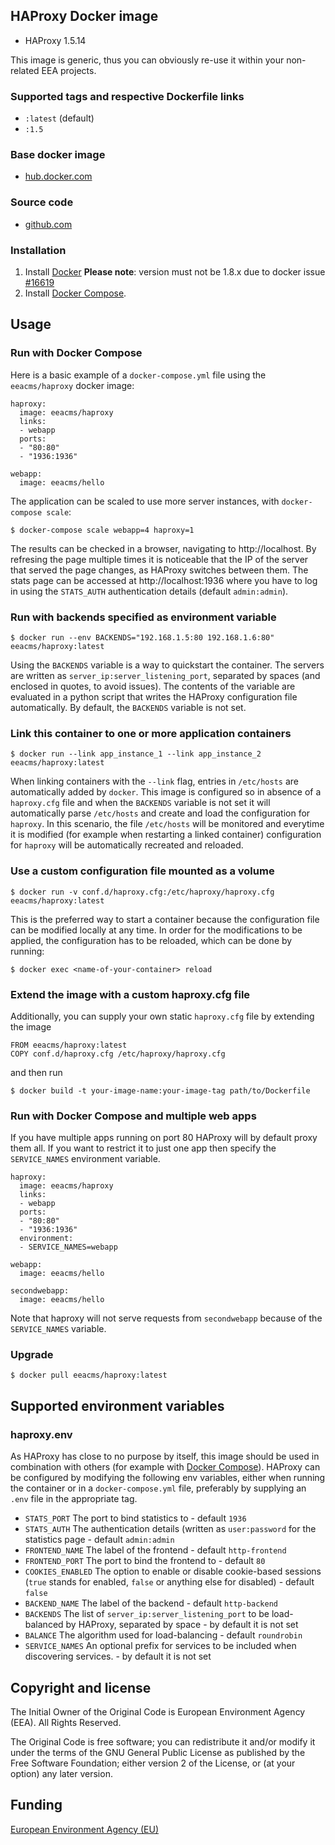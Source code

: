## HAProxy Docker image

 - HAProxy 1.5.14

This image is generic, thus you can obviously re-use it within
your non-related EEA projects.

### Supported tags and respective Dockerfile links

  -  `:latest` (default)
  -  `:1.5`


### Base docker image

 - [hub.docker.com](https://registry.hub.docker.com/u/eeacms/haproxy)


### Source code

  - [github.com](http://github.com/eea/eea.docker.haproxy)


### Installation

1. Install [Docker](https://www.docker.com/) **Please note**: version must not be 1.8.x due to docker issue [#16619](https://github.com/docker/docker/issues/16619) 
2. Install [Docker Compose](https://docs.docker.com/compose/install/).

## Usage


### Run with Docker Compose

Here is a basic example of a `docker-compose.yml` file using the `eeacms/haproxy` docker image:

    haproxy:
      image: eeacms/haproxy
      links:
      - webapp
      ports:
      - "80:80"
      - "1936:1936"

    webapp:
      image: eeacms/hello


The application can be scaled to use more server instances, with `docker-compose scale`:

    $ docker-compose scale webapp=4 haproxy=1

The results can be checked in a browser, navigating to http://localhost.
By refresing the page multiple times it is noticeable that the IP of the server
that served the page changes, as HAProxy switches between them.
The stats page can be accessed at http://localhost:1936 where you have to log in
using the `STATS_AUTH` authentication details (default `admin:admin`).


### Run with backends specified as environment variable

    $ docker run --env BACKENDS="192.168.1.5:80 192.168.1.6:80" eeacms/haproxy:latest

Using the `BACKENDS` variable is a way to quickstart the container.
The servers are written as `server_ip:server_listening_port`,
separated by spaces (and enclosed in quotes, to avoid issues).
The contents of the variable are evaluated in a python script that writes
the HAProxy configuration file automatically.
By default, the `BACKENDS` variable is not set.


### Link this container to one or more application containers

    $ docker run --link app_instance_1 --link app_instance_2 eeacms/haproxy:latest

When linking containers with the `--link` flag, entries in `/etc/hosts`
are automatically added by `docker`. This image is configured so in absence
of a `haproxy.cfg` file and when the `BACKENDS` variable is not set it will
automatically parse `/etc/hosts` and create and load the configuration for `haproxy`.
In this scenario, the file `/etc/hosts` will be monitored and everytime it is
modified (for example when restarting a linked container) configuration for
`haproxy` will be automatically recreated and reloaded.


### Use a custom configuration file mounted as a volume

    $ docker run -v conf.d/haproxy.cfg:/etc/haproxy/haproxy.cfg eeacms/haproxy:latest

This is the preferred way to start a container because the configuration
file can be modified locally at any time. In order for the modifications to be
applied, the configuration has to be reloaded, which can be done by running:

    $ docker exec <name-of-your-container> reload


### Extend the image with a custom haproxy.cfg file

Additionally, you can supply your own static `haproxy.cfg` file by extending the image

    FROM eeacms/haproxy:latest
    COPY conf.d/haproxy.cfg /etc/haproxy/haproxy.cfg

and then run

    $ docker build -t your-image-name:your-image-tag path/to/Dockerfile

### Run with Docker Compose and multiple web apps

If you have multiple apps running on port 80 HAProxy will by default proxy them all. If you want
to restrict it to just one app then specify the `SERVICE_NAMES` environment variable.

    haproxy:
      image: eeacms/haproxy
      links:
      - webapp
      ports:
      - "80:80"
      - "1936:1936"
      environment:
      - SERVICE_NAMES=webapp

    webapp:
      image: eeacms/hello

    secondwebapp:
      image: eeacms/hello

Note that haproxy will not serve requests from `secondwebapp` because of the `SERVICE_NAMES` variable.

### Upgrade

    $ docker pull eeacms/haproxy:latest


## Supported environment variables ##

### haproxy.env ###

As HAProxy has close to no purpose by itself, this image should be used in
combination with others (for example with [Docker Compose](https://docs.docker.com/compose/)).
HAProxy can be configured by modifying the following env variables,
either when running the container or in a `docker-compose.yml` file,
preferably by supplying an `.env` file in the appropriate tag.

  * `STATS_PORT` The port to bind statistics to - default `1936`
  * `STATS_AUTH` The authentication details (written as `user:password` for the statistics page - default `admin:admin`
  * `FRONTEND_NAME` The label of the frontend - default `http-frontend`
  * `FRONTEND_PORT` The port to bind the frontend to - default `80`
  * `COOKIES_ENABLED` The option to enable or disable cookie-based sessions (`true` stands for enabled, `false` or anything else for disabled) - default `false`
  * `BACKEND_NAME` The label of the backend - default `http-backend`
  * `BACKENDS` The list of `server_ip:server_listening_port` to be load-balanced by HAProxy, separated by space - by default it is not set
  * `BALANCE` The algorithm used for load-balancing - default `roundrobin`
  * `SERVICE_NAMES` An optional prefix for services to be included when discovering services. - by default it is not set


## Copyright and license

The Initial Owner of the Original Code is European Environment Agency (EEA).
All Rights Reserved.

The Original Code is free software;
you can redistribute it and/or modify it under the terms of the GNU
General Public License as published by the Free Software Foundation;
either version 2 of the License, or (at your option) any later
version.


## Funding

[European Environment Agency (EU)](http://eea.europa.eu)
